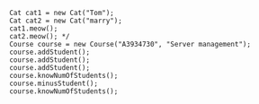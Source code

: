 
        Cat cat1 = new Cat("Tom");
        Cat cat2 = new Cat("marry");
        cat1.meow();
        cat2.meow(); */
        Course course = new Course("A3934730", "Server management");
        course.addStudent();
        course.addStudent();
        course.addStudent();
        course.knowNumOfStudents();
        course.minusStudent();
        course.knowNumOfStudents();